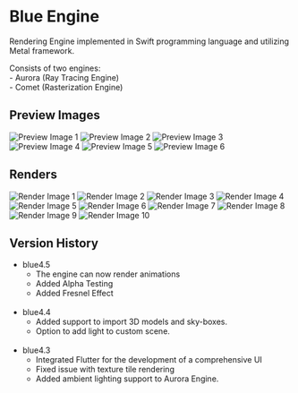 # Blue Engine

Rendering Engine implemented in Swift programming language and utilizing Metal framework.

Consists of two engines: <br/>
    - Aurora (Ray Tracing Engine) <br/>
    - Comet (Rasterization Engine)

## Preview Images

![Preview Image 1](assets/assets-reduced/Preview/1.png)
![Preview Image 2](assets/assets-reduced/Preview/2.png)
![Preview Image 3](assets/assets-reduced/Preview/3.png)
![Preview Image 4](assets/assets-reduced/Preview/4.png)
![Preview Image 5](assets/assets-reduced/Preview/5.png)
![Preview Image 6](assets/assets-reduced/Preview/6.png)

## Renders

![Render Image 1](assets/assets-reduced/Renders/1.png)
![Render Image 2](assets/assets-reduced/Renders/2.png)
![Render Image 3](assets/assets-reduced/Renders/3.png)
![Render Image 4](assets/assets-reduced/Renders/4.png)
![Render Image 5](assets/assets-reduced/Renders/5.png)
![Render Image 6](assets/assets-reduced/Renders/6.png)
![Render Image 7](assets/assets-reduced/Renders/7.png)
![Render Image 8](assets/assets-reduced/Renders/8.png)
![Render Image 9](assets/assets-reduced/Renders/9.png)
![Render Image 10](assets/assets-reduced/Renders/10.png)


## Version History

* blue4.5
  * The engine can now render animations
  * Added Alpha Testing
  * Added Fresnel Effect
<br></br>
* blue4.4
  * Added support to import 3D models and sky-boxes.
  * Option to add light to custom scene.
<br></br>
* blue4.3
    * Integrated Flutter for the development of a comprehensive UI
    * Fixed issue with texture tile rendering
    * Added ambient lighting support to Aurora Engine.
